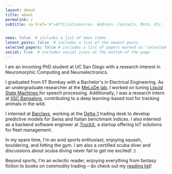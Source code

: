 ```yaml
---
layout: about
title: about
permalink: /
subtitle: <a href='#'>Affiliations</a>. Address. Contacts. Moto. Etc.


news: false  # includes a list of news items
latest_posts: false  # includes a list of the newest posts
selected_papers: false # includes a list of papers marked as "selected={true}"
social: true  # includes social icons at the bottom of the page
---
```


I am an incoming PhD student at UC San Diego with a research interest in Neuromorphic Computing and Neuroelectronics.

I graduated from IIT Bombay with a Bachelor's in Electrical Engineering. As an undergraduate researcher at the <a href = 'https://nanomemorylogic.wordpress.com/'>MeLoDe lab</a>, I worked on tuning <a href = 'https://en.wikipedia.org/wiki/Liquid_state_machine'>Liquid State Machines </a> for speech processing. Additionally, I was a research intern at <a href = 'https://teelabiisc.wordpress.com/'>IISC Bangalore</a>, contributing to a deep learning-based tool for tracking animals in the wild.

I interned at <a href = 'https://home.barclays/'>Barclays</a>, working at the <a href = 'https://en.wikipedia.org/wiki/Delta_one'>Delta-1</a> trading desk to develop predictive models for Swiss and Italian benchmark indices. I also interned as a backend software engineer at <a href = 'https://truckx.com/'>TruckX</a>, a startup offering IoT solutions for fleet management.

In my spare time, I'm an avid sports enthusiast, enjoying squash, bouldering, and hitting the gym. I am also a certified scuba diver and discussions about scuba diving never fail to get me excited! :) 

Beyond sports, I'm an eclectic reader, enjoying everything from fantasy fiction to books on commodity trading – do check out my <a href = '#'>reading list</a>!

